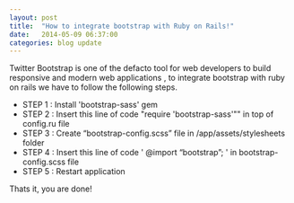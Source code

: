 ```yaml
---
layout: post
title:  "How to integrate bootstrap with Ruby on Rails!"
date:   2014-05-09 06:37:00
categories: blog update
---
```

Twitter Bootstrap is one of the defacto tool for web developers to build responsive and modern web applications , to integrate bootstrap with ruby on rails we have to follow the following steps.


- STEP 1 : Install 'bootstrap-sass' gem
- STEP 2 : Insert this line of code "require 'bootstrap-sass'""  in top of config.ru file
- STEP 3 : Create “bootstrap-config.scss” file in /app/assets/stylesheets folder
- STEP 4 : Insert this line of code ' @import “bootstrap”; ' in bootstrap-config.scss file
- STEP 5 : Restart application

Thats it, you are done!
